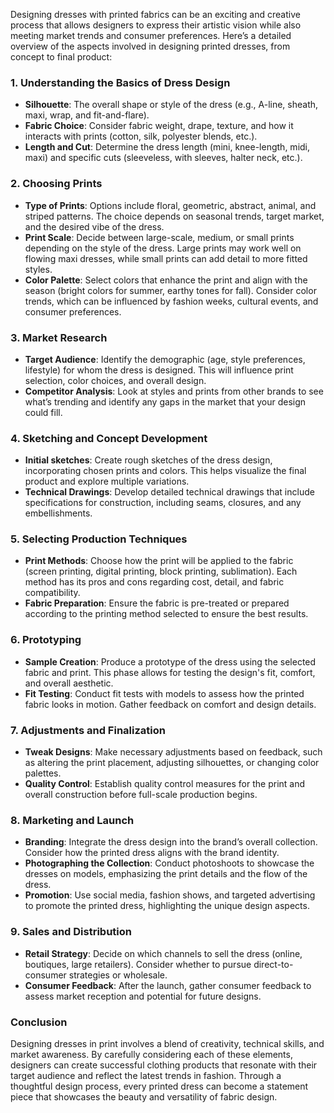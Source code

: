 Designing dresses with printed fabrics can be an exciting and creative process that allows designers to express their artistic vision while also meeting market trends and consumer preferences. Here’s a detailed overview of the aspects involved in designing printed dresses, from concept to final product:

### 1. **Understanding the Basics of Dress Design**
   - **Silhouette**: The overall shape or style of the dress (e.g., A-line, sheath, maxi, wrap, and fit-and-flare).
   - **Fabric Choice**: Consider fabric weight, drape, texture, and how it interacts with prints (cotton, silk, polyester blends, etc.).
   - **Length and Cut**: Determine the dress length (mini, knee-length, midi, maxi) and specific cuts (sleeveless, with sleeves, halter neck, etc.).

### 2. **Choosing Prints**
   - **Type of Prints**: Options include floral, geometric, abstract, animal, and striped patterns. The choice depends on seasonal trends, target market, and the desired vibe of the dress.
   - **Print Scale**: Decide between large-scale, medium, or small prints depending on the style of the dress. Large prints may work well on flowing maxi dresses, while small prints can add detail to more fitted styles.
   - **Color Palette**: Select colors that enhance the print and align with the season (bright colors for summer, earthy tones for fall). Consider color trends, which can be influenced by fashion weeks, cultural events, and consumer preferences.

### 3. **Market Research**
   - **Target Audience**: Identify the demographic (age, style preferences, lifestyle) for whom the dress is designed. This will influence print selection, color choices, and overall design.
   - **Competitor Analysis**: Look at styles and prints from other brands to see what’s trending and identify any gaps in the market that your design could fill.

### 4. **Sketching and Concept Development**
   - **Initial sketches**: Create rough sketches of the dress design, incorporating chosen prints and colors. This helps visualize the final product and explore multiple variations.
   - **Technical Drawings**: Develop detailed technical drawings that include specifications for construction, including seams, closures, and any embellishments.

### 5. **Selecting Production Techniques**
   - **Print Methods**: Choose how the print will be applied to the fabric (screen printing, digital printing, block printing, sublimation). Each method has its pros and cons regarding cost, detail, and fabric compatibility.
   - **Fabric Preparation**: Ensure the fabric is pre-treated or prepared according to the printing method selected to ensure the best results.

### 6. **Prototyping**
   - **Sample Creation**: Produce a prototype of the dress using the selected fabric and print. This phase allows for testing the design's fit, comfort, and overall aesthetic.
   - **Fit Testing**: Conduct fit tests with models to assess how the printed fabric looks in motion. Gather feedback on comfort and design details.

### 7. **Adjustments and Finalization**
   - **Tweak Designs**: Make necessary adjustments based on feedback, such as altering the print placement, adjusting silhouettes, or changing color palettes.
   - **Quality Control**: Establish quality control measures for the print and overall construction before full-scale production begins.

### 8. **Marketing and Launch**
   - **Branding**: Integrate the dress design into the brand’s overall collection. Consider how the printed dress aligns with the brand identity.
   - **Photographing the Collection**: Conduct photoshoots to showcase the dresses on models, emphasizing the print details and the flow of the dress.
   - **Promotion**: Use social media, fashion shows, and targeted advertising to promote the printed dress, highlighting the unique design aspects.

### 9. **Sales and Distribution**
   - **Retail Strategy**: Decide on which channels to sell the dress (online, boutiques, large retailers). Consider whether to pursue direct-to-consumer strategies or wholesale.
   - **Consumer Feedback**: After the launch, gather consumer feedback to assess market reception and potential for future designs.

### Conclusion
Designing dresses in print involves a blend of creativity, technical skills, and market awareness. By carefully considering each of these elements, designers can create successful clothing products that resonate with their target audience and reflect the latest trends in fashion. Through a thoughtful design process, every printed dress can become a statement piece that showcases the beauty and versatility of fabric design.